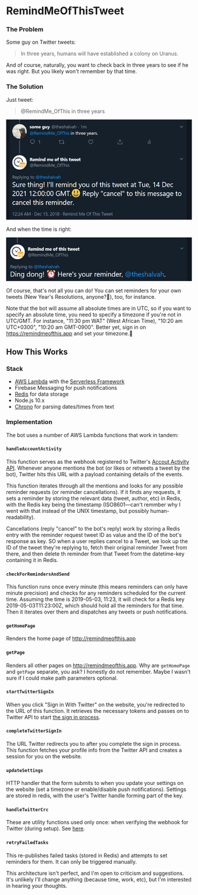 # RemindMeOfThisTweet

### The Problem

Some guy on Twitter tweets:

> In three years, humans will have established a colony on Uranus.


And of course, naturally, you want to check back in three years to see if he was right. But you likely won't remember by that time.

### The Solution

Just tweet:

> @RemindMe_OfThis in three years


![Reminder request screenshot](assets/reminder-request.png)

And when the time is right:


![Reminder screenshot](assets/reminder.png)


Of course, that's not all you can do! You can set reminders for your own tweets (New Year's Resolutions, anyone?👀), too, for instance.

Note that the bot will assume all absolute times are in UTC, so if you want to specify an absolute time, you need to specify a timezone if you're not in UTC/GMT. For instance, "11:30 pm WAT" (West African Time), "10:20 am UTC+0300", "10:20 am GMT-0900". Better yet, sign in on https://remindmeofthis.app and set your timezone.🙂

## How This Works
### Stack
- [AWS Lambda](https://aws.amazon.com/lambda/) with the [Serverless Framework](http://serverless.com)
- Firebase Messaging for push notifications
- [Redis](http://redis.io) for data storage
- Node.js 10.x
- [Chrono](https://github.com/chrono-node) for parsing dates/times from text

### Implementation
The bot uses a number of AWS Lambda functions that work in tandem:

#### `handleAccountActivity`
This function serves as the webhook registered to Twitter's [Accout Activity API](https://developer.twitter.com/en/docs/accounts-and-users/subscribe-account-activity/overview). Whenever anyone mentions the bot (or likes or retweets a tweet by the bot), Twitter hits this URL with a payload containing details of the events.

This function iterates through all the mentions and looks for any possible reminder requests (or reminder cancellations). If it finds any requests, it sets a reminder by storing the relevant data (tweet, author, etc) in Redis, with the Redis key being the timestamp (ISO8601—can't remmber why I went with that instead of the UNIX timestamp, but possibly human-readability). 

Cancellations (reply "cancel" to the bot's reply) work by storing a Redis entry with the reminder request tweet ID as value and the ID of the bot's response as key. SO when a user replies cancel to a Tweet, we look up the ID of the tweet they're replying to, fetch their original reminder Tweet from there, and then delete th reminder from that Tweet from the datetime-key containing it in Redis.

#### `checkForRemindersAndSend`
This function runs once every minute (this means reminders can only have minute precision) and checks for any reminders scheduled for the current time. Assuming the time is 2019-05-03, 11:23, it will check for a Redis key 2019-05-03T11:23:00Z, which should hold all the reminders for that time. Then it iterates over them and dispatches any tweets or push notifications.

#### `getHomePage`
Renders the home page of http://remindmeofthis.app

#### `getPage`
Renders all other pages on http://remindmeofthis.app. Why are `getHomePage` and `getPage` separate, you ask? I honestly do not remember. Maybe I wasn't sure if I could make path parameters optional.

#### `startTwitterSignIn`
When you click "Sign in With Twitter" on the website, you're redirected to the URL of this function. It retrieves the necessary tokens and passes on to Twitter API to start [the sign in process](https://developer.twitter.com/en/docs/basics/authentication/guides/log-in-with-twitter).

#### `completeTwitterSignIn`
The URL Twitter redirects you to after you complete the sign in process. This function fetches your profile info from the Twitter API and creates a session for you on the website.

#### `updateSettings`
HTTP handler that the form submits to when you update your settings on the website (set a timezone or enable/disable push notifications). Settings are stored in redis, with the user's Twitter handle forming part of the key.

#### `handleTwitterCrc`
These are utility functions used only once: when verifying the webhook for Twitter (during setup). See [here](https://developer.twitter.com/en/docs/accounts-and-users/subscribe-account-activity/guides/securing-webhooks).

#### `retryFailedTasks`
This re-publishes failed tasks (stored in Redis) and attempts to set reminders for them. It can only be triggered manually.



This architecture isn't perfect, and I'm open to criticism and suggestions. It's unlikely I'll change anything (because time, work, etc), but I'm interested in hearing your thoughts.